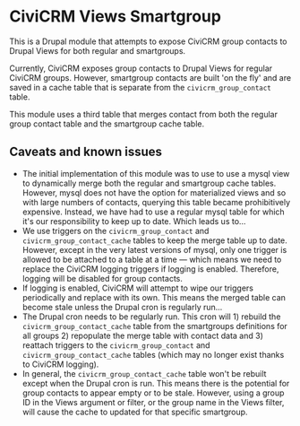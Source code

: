 # CiviCRM Views Smartgroup

This is a Drupal module that attempts to expose CiviCRM group contacts to Drupal Views for both regular and smartgroups.

Currently, CiviCRM exposes group contacts to Drupal Views for regular CiviCRM groups. However, smartgroup contacts are built 'on the fly' and are saved in a cache table that is separate from the `civicrm_group_contact` table.

This module uses a third table that merges contact from both the regular group contact table and the smartgroup cache table.

## Caveats and known issues

* The initial implementation of this module was to use to use a mysql view to dynamically merge both the regular and smartgroup cache tables. However, mysql does not have the option for materialized views and so with large numbers of contacts, querying this table became prohibitively expensive. Instead, we have had to use a regular mysql table for which it's our responsibility to keep up to date. Which leads us to...
* We use triggers on the `civicrm_group_contact` and `civicrm_group_contact_cache` tables to keep the merge table up to date. However, except in the very latest versions of mysql, only one trigger is allowed to be attached to a table at a time — which means we need to replace the CiviCRM logging triggers if logging is enabled. Therefore, logging will be disabled for group contacts.
* If logging is enabled, CiviCRM will attempt to wipe our triggers periodically and replace with its own. This means the merged table can become stale unless the Drupal cron is regularly run...
* The Drupal cron needs to be regularly run. This cron will 1) rebuild the `civicrm_group_contact_cache` table from the smartgroups definitions for all groups 2) repopulate the merge table with contact data and 3) reattach triggers to the `civicrm_group_contact` and `civicrm_group_contact_cache` tables (which may no longer exist thanks to CiviCRM logging).
* In general, the `civicrm_group_contact_cache` table won't be rebuilt except when the Drupal cron is run. This means there is the potential for group contacts to appear empty or to be stale. However, using a group ID in the Views argument or filter, or the group name in the Views filter, will cause the cache to updated for that specific smartgroup.